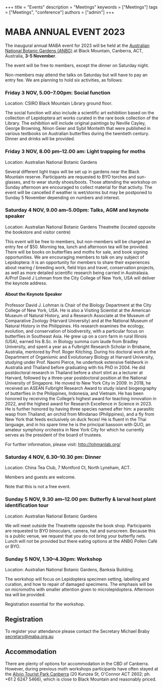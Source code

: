 +++
title = "Events"
description = "Meetings"
keywords = ["Meetings"]
tags = ["Meetings", "conference"]
authors = ["admin"]
+++

# MABA ANNUAL EVENT 2023

The inaugural annual MABA event for 2023 will be held at the [Australian National Botanic Gardens (ANBG)](https://parksaustralia.gov.au/botanic-gardens/) at Black Mountain, Canberra, ACT, Australia, **3-5 November**. 

The event will be free to members, except the dinner on Saturday night. 

Non-members may attend the talks on Saturday but will have to pay an entry fee. We are planning to hold six activities, as follows:

### Friday 3 NOV, 5.00–7.00pm: Social function
Location: CSIRO Black Mountain Library ground floor. 

The social function will also include a scientific art exhibition based on the collection of Lepidoptera art works curated in the rare book collection of the Library. The exhibition will include original paintings by Neville Cayley, George Browning, Ninon Geier and Sybil Monteith that were published in various textbooks on Australian butterflies during the twentieth century. Dinner and drinks will be provided. 

### Friday 3 NOV, 8.00 pm–12.00 am: Light trapping for moths 
Location: Australian National Botanic Gardens

Several different light traps will be set up in gardens near the Black Mountain reserve. Participants are requested to BYO torches and sun-glasses, and to wear sturdy shoes/boots. Those attending the workshop on Sunday afternoon are encouraged to collect material for that activity. The event will be cancelled if weather is wet/storms but may be postponed to Sunday 5 November depending on numbers and interest.

### Saturday 4 NOV, 9.00 am–5.00pm: Talks, AGM and keynote speaker
Location: Australian National Botanic Gardens Theatrette (located opposite the bookstore and visitor centre)

This event will be free to members, but non-members will be charged an entry fee of $50. Morning tea, lunch and afternoon tea will be provided. There will be books on butterflies and moths for sale, and book signing opportunities. We are encouraging members to talk on any subject of Lepidoptera: it is an opportunity for members to share their experiences about rearing / breeding work, field trips and travel, conservation projects, as well as more detailed scientific research being carried in Australasia. A/Prof David J Lohman from the City College of New York, USA will deliver the keynote address. 

#### About the Keynote Speaker

Professor David J. Lohman is Chair of the Biology Department at the City College of New York, USA. He is also a Visiting Scientist at the American Museum of Natural History, and a Research Associate at the Museum of Comparative Zoology (Harvard University) and at the National Museum of Natural History in the Philippines. His research examines the ecology, evolution, and conservation of biodiversity, with a particular focus on butterflies in Southeast Asia. He grew up on a corn farm in rural Illinois (USA), earned his B.Sc. in Biology summa cum laude from Bradley University, and spent a year as a Fulbright Research Scholar in Brisbane, Australia, mentored by Prof. Roger Kitching. During his doctoral work at the Department of Organismic and Evolutionary Biology at Harvard University, studying under Prof. Naomi Pierce, he undertook extensive fieldwork in Australia and Thailand before graduating with his PhD in 2004. He did postdoctoral research in Thailand before a short stint as a lecturer at Harvard, followed by a three-year postdoctoral position at the National University of Singapore. He moved to New York City in 2009. In 2018, he received an ASEAN Fulbright Research Award to study island biogeography of butterflies in the Philippines, Indonesia, and Vietnam. He has been honored by receiving the College’s highest award for teaching innovation in 2022, and the highest award for Research Excellence in Science in 2023. He is further honored by having three species named after him: a parasitic wasp from Thailand; an orchid from Mindanao (Philippines), and a fly from New York that feeds exclusively on duck feces! He is fluent in the Thai language, and in his spare time he is the principal bassoon with QUO, an amateur symphony orchestra in New York City for which he currently serves as the president of the board of trustees.

For further information, please visit: http://lohmanlab.org/ 


### Saturday 4 NOV, 6.30–10.30 pm: Dinner
Location: China Tea Club, 7 Montford Ct, North Lyneham, ACT. 

Members and guests are welcome. 

Note that this is not a free event.


### Sunday 5 NOV, 9.30 am–12.00 pm: Butterfly & larval host plant identification tour
Location: Australian National Botanic Gardens

We will meet outside the Theatrette opposite the book shop. Participants are requested to BYO binoculars, camera, hat and sunscreen. Because this is a public venue, we request that you do not bring your butterfly nets. Lunch will not be provided but there eating options at the ANBG Pollen Café or BYO. 

### Sunday 5 NOV, 1.30–4.30pm: Workshop
Location: Australian National Botanic Gardens, Banksia Building.

The workshop will focus on Lepidoptera specimen setting, labelling and curation, and how to repair of damaged specimens. The emphasis will be on micromoths with smaller attention given to microlepidoptera. Afternoon tea will be provided. 

Registration essential for the workshop. 

## Registration
To register your attendance please contact the Secretary Michael Braby secretary@maba.org.au 

## Accommodation
There are plenty of options for accommodation in the CBD of Canberra. However, during previous moth workshops participants have often stayed at the [Alivio Tourist Park Canberra](https://aliviogroup.com.au/") (20 Kunzea St, O'Connor ACT 2602; ph. +61 2 6247 5466), which is close to Black Mountain and reasonably priced.
